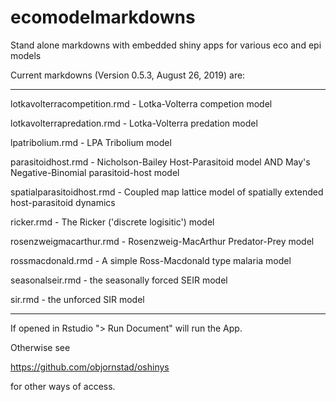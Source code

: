 # ecomodelmarkdowns

Stand alone markdowns with embedded shiny apps for various eco and epi models

Current markdowns (Version 0.5.3, August 26, 2019) are: 
_____

lotkavolterracompetition.rmd - Lotka-Volterra competion model

lotkavolterrapredation.rmd - Lotka-Volterra predation model

lpatribolium.rmd - LPA Tribolium model

parasitoidhost.rmd - Nicholson-Bailey Host-Parasitoid model AND May's Negative-Binomial parasitoid-host model

spatialparasitoidhost.rmd - Coupled map lattice model of spatially extended host-parasitoid dynamics

ricker.rmd - The Ricker ('discrete logisitic') model

rosenzweigmacarthur.rmd - Rosenzweig-MacArthur Predator-Prey model

rossmacdonald.rmd - A simple Ross-Macdonald type malaria model

seasonalseir.rmd - the seasonally forced SEIR model

sir.rmd - the unforced SIR model

____

If opened in Rstudio "> Run Document" will run the App.

Otherwise see 

https://github.com/objornstad/oshinys

for other ways of access.
